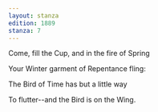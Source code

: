 ```yaml
---
layout: stanza
edition: 1889
stanza: 7
---
```


Come, fill the Cup, and in the fire of Spring

Your Winter garment of Repentance fling:

The Bird of Time has but a little way

To flutter--and the Bird is on the Wing.